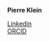   **Pierre Klein**<br>
 
[Linkedin](https://www.linkedin.com/in/pierre-klein-phd/)<br>
[ORCID](https://orcid.org/0000-0002-9209-2939) <br>

